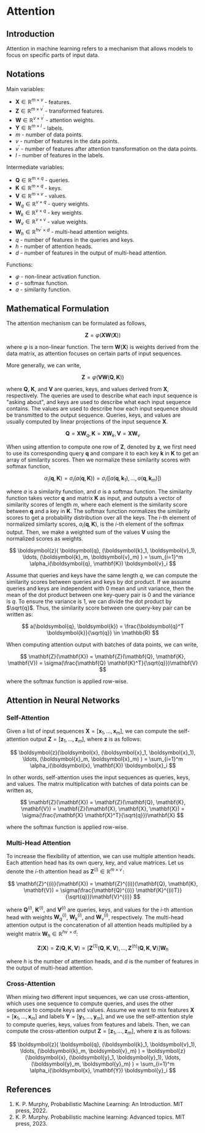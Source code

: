 # Attention

## Introduction

Attention in machine learning refers to a mechanism that allows models to focus on specific parts of input data.

## Notations

Main variables:

- $\mathbf{X} \in \mathbb{R}^{m \times v}$ -  features.
- $\mathbf{Z} \in \mathbb{R}^{m \times v^{\prime}}$ - transformed features.
- $\mathbf{W} \in \mathbb{R}^{v \times v^{\prime}}$ - attention weights.
- $\mathbf{Y} \in \mathbb{R}^{m \times l}$ - labels.
- $m$ - number of data points.
- $v$ - number of features in the data points.
- $v^{\prime}$ - number of features after attention transformation on the data points.
- $l$ - number of features in the labels.

Intermediate variables:

- $\mathbf{Q} \in \mathbb{R}^{m \times q}$ - queries.
- $\mathbf{K} \in \mathbb{R}^{m \times q}$ - keys.
- $\mathbf{V} \in \mathbb{R}^{m \times v}$ - values.
- $\mathbf{W}_q \in \mathbb{R}^{v \times q}$ - query weights.
- $\mathbf{W}_k \in \mathbb{R}^{v \times q}$ - key weights.
- $\mathbf{W}_v \in \mathbb{R}^{v \times v}$ - value weights.
- $\mathbf{W}_h \in \mathbb{R}^{hv^{\prime} \times d}$ - multi-head attention weights.
- $q$ - number of features in the queries and keys.
- $h$ - number of attention heads.
- $d$ - number of features in the output of multi-head attention.

Functions:

- $\varphi$ - non-linear activation function.
- $\sigma$ - softmax function.
- $a$ - similarity function.

## Mathematical Formulation

The attention mechanism can be formulated as follows,

$$
\mathbf{Z}=\varphi(\mathbf{XW}(\mathbf{X}))
$$

where $\varphi$ is a non-linear function. The term $\mathbf{W}(\mathbf{X})$ is weights derived from the data matrix, as attention focuses on certain parts of input sequences.

More generally, we can write,

$$
\mathbf{Z}=\varphi(\mathbf{V W}(\mathbf{Q}, \mathbf{K}))
$$

where $\mathbf{Q}$, $\mathbf{K}$, and $\mathbf{V}$ are queries, keys, and values derived from $\mathbf{X}$, respectively. The queries are used to describe what each input sequence is "asking about", and keys are used to describe what each input sequence contains. The values are used to describe how each input sequence should be transmitted to the output sequence. Queries, keys, and values are usually computed by linear projections of the input sequence $\mathbf{X}$.

$$
\mathbf{Q}=\mathbf{X}\mathbf{W}_q,
\mathbf{K}=\mathbf{X}\mathbf{W}_k,
\mathbf{V}=\mathbf{X}\mathbf{W}_v
$$

When using attention to compute one row of $\mathbf{Z}$, denoted by $\boldsymbol{z}$, we first need to use its corresponding query $\boldsymbol{q}$ and compare it to each key $\boldsymbol{k}$ in $\mathbf{K}$ to get an array of similarity scores. Then we normalize these similarity scores with softmax function,

$$
\alpha_i(\boldsymbol{q}, \mathbf{K}) = \sigma_i(a(\boldsymbol{q}, \mathbf{K})) = \sigma_i([a(\boldsymbol{q}, \boldsymbol{k}_1), \ldots, a(\boldsymbol{q}, \boldsymbol{k}_m)])
$$

where $a$ is a similarity function, and $\sigma$ is a softmax function. The similarity function takes vector $\boldsymbol{q}$ and matrix $\mathbf{K}$ as input, and outputs a vector of similarity scores of length $m$, where each element is the similarity score between $\boldsymbol{q}$ and a key in $\mathbf{K}$. The softmax function normalizes the similarity scores to get a probability distribution over all the keys. The $i$-th element of normalized similarty scores, $\alpha_i(\boldsymbol{q}, \mathbf{K})$, is the $i$-th element of the softmax output. Then, we make a weighted sum of the values $\mathbf{V}$ using the normalized scores as weights.

$$
\boldsymbol{z}(
  \boldsymbol{q}, (\boldsymbol{k}_1, \boldsymbol{v}_1),
  \ldots, (\boldsymbol{k}_m, \boldsymbol{v}_m)
) = \sum_{i=1}^m \alpha_i(\boldsymbol{q}, \mathbf{K}) \boldsymbol{v}_i
$$

Assume that queries and keys have the same length $q$, we can compute the similarity scores between queries and keys by dot product. If we assume queries and keys are independent with 0 mean and unit variance, then the mean of the dot product between one key-query pair is 0 and the variance is $q$. To ensure the variance is 1, we can divide the dot product by $\sqrt{q}$. Thus, the similarity score between one query-key pair can be written as:

$$
a(\boldsymbol{q}, \boldsymbol{k}) = \frac{\boldsymbol{q}^T \boldsymbol{k}}{\sqrt{q}} \in \mathbb{R}
$$

When computing attention output with batches of data points, we can write,

$$
\mathbf{Z}(\mathbf{X}) = \mathbf{Z}(\mathbf{Q}, \mathbf{K}, \mathbf{V}) = \sigma(\frac{\mathbf{Q} \mathbf{K}^T}{\sqrt{q}})\mathbf{V}
$$

where the softmax function is applied row-wise.

## Attention in Neural Networks

### Self-Attention

Given a list of input sequences $\mathbf{X} = [\boldsymbol{x}_1, \ldots, \boldsymbol{x}_m]$, we can compute the self-attention output $\mathbf{Z} = [\boldsymbol{z}_1, \ldots, \boldsymbol{z}_m]$, where $\boldsymbol{z}$ is as follows:

$$
\boldsymbol{z}(\boldsymbol{x}, (\boldsymbol{x}_1, \boldsymbol{x}_1),
  \ldots, (\boldsymbol{x}_m, \boldsymbol{x}_m)
) = \sum_{i=1}^m \alpha_i(\boldsymbol{x}, \mathbf{X}) \boldsymbol{x}_i
$$

In other words, self-attention uses the input sequences as queries, keys, and values. The matrix multiplication with batches of data points can be written as,

$$
\mathbf{Z}(\mathbf{X}) = \mathbf{Z}(\mathbf{Q}, \mathbf{K}, \mathbf{V}) = \mathbf{Z}(\mathbf{X}, \mathbf{X}, \mathbf{X}) = \sigma(\frac{\mathbf{X} \mathbf{X}^T}{\sqrt{q}})\mathbf{X}
$$

where the softmax function is applied row-wise.

### Multi-Head Attention

To increase the flexibility of attention, we can use multiple attention heads. Each attention head has its own query, key, and value matrices. Let us denote the $i$-th attention head as $\mathbf{Z}^{(i)} \in \mathbb{R}^{m \times v^{\prime}}$:

$$
\mathbf{Z}^{(i)}(\mathbf{X}) = \mathbf{Z}^{(i)}(\mathbf{Q}, \mathbf{K}, \mathbf{V}) = \sigma(\frac{\mathbf{Q}^{(i)} \mathbf{K}^{(i)T}}{\sqrt{q}})\mathbf{V}^{(i)}
$$

where $\mathbf{Q}^{(i)}$, $\mathbf{K}^{(i)}$, and $\mathbf{V}^{(i)}$ are queries, keys, and values for the $i$-th attention head with weights $\mathbf{W}_q^{(i)}$, $\mathbf{W}_k^{(i)}$, and $\mathbf{W}_v^{(i)}$, respectively. The multi-head attention output is the concatenation of all attention heads multiplied by a weight matrix $\mathbf{W}_h \in \mathbb{R}^{hv^{\prime} \times d}$:

$$
\mathbf{Z}(\mathbf{X}) = \mathbf{Z}(\mathbf{Q}, \mathbf{K}, \mathbf{V}) = \left[ \mathbf{Z}^{(1)}(\mathbf{Q}, \mathbf{K}, \mathbf{V}), \ldots, \mathbf{Z}^{(h)}(\mathbf{Q}, \mathbf{K}, \mathbf{V}) \right]\mathbf{W}_h
$$

where $h$ is the number of attention heads, and $d$ is the number of features in the output of multi-head attention.

### Cross-Attention

When mixing two different input sequences, we can use cross-attention, which uses one sequence to compute queries, and uses the other sequence to compute keys and values. Assume we want to mix features $\mathbf{X} = [\boldsymbol{x}_1, \ldots, \boldsymbol{x}_m]$ and labels $\mathbf{Y} = [\boldsymbol{y}_1, \ldots, \boldsymbol{y}_m]$, and we use the self-attention style to compute queries, keys, values from features and labels. Then, we can compute the cross-attention output $\mathbf{Z} = [\boldsymbol{z}_1, \ldots, \boldsymbol{z}_m]$, where $\boldsymbol{z}$ is as follows:

$$
\boldsymbol{z}(
  \boldsymbol{q}, (\boldsymbol{k}_1, \boldsymbol{v}_1),
  \ldots, (\boldsymbol{k}_m, \boldsymbol{v}_m)
) = \boldsymbol{z}(\boldsymbol{x}, (\boldsymbol{y}_1, \boldsymbol{y}_1),
  \ldots, (\boldsymbol{y}_m, \boldsymbol{y}_m)
) = \sum_{i=1}^m \alpha_i(\boldsymbol{x}, \mathbf{Y}) \boldsymbol{y}_i
$$

## References

1. K. P. Murphy, Probabilistic Machine Learning: An Introduction. MIT press, 2022.
1. K. P. Murphy. Probabilistic machine learning: Advanced topics. MIT press, 2023.
